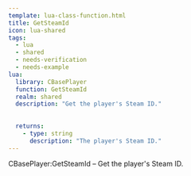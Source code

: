 ```yaml
---
template: lua-class-function.html
title: GetSteamId
icon: lua-shared
tags:
  - lua
  - shared
  - needs-verification
  - needs-example
lua:
  library: CBasePlayer
  function: GetSteamId
  realm: shared
  description: "Get the player's Steam ID."
  
  
  returns:
    - type: string
      description: "The player's Steam ID."
---
```


<div class="lua__search__keywords">
CBasePlayer:GetSteamId &#x2013; Get the player's Steam ID.
</div>
